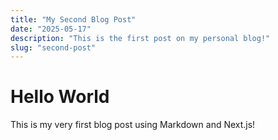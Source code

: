 ```yaml
---
title: "My Second Blog Post"
date: "2025-05-17"
description: "This is the first post on my personal blog!"
slug: "second-post"
---
```


# Hello World

This is my very first blog post using Markdown and Next.js!
 